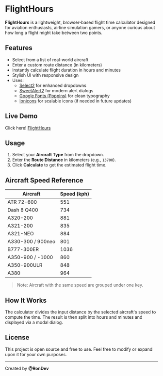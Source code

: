 # FlightHours

**FlightHours** is a lightweight, browser-based flight time calculator designed for aviation enthusiasts, airline simulation gamers, or anyone curious about how long a flight might take between two points.

## Features

- Select from a list of real-world aircraft
- Enter a custom route distance (in kilometers)
- Instantly calculate flight duration in hours and minutes
- Stylish UI with responsive design
- Uses:
  - [Select2](https://select2.org/) for enhanced dropdowns
  - [SweetAlert2](https://sweetalert2.github.io/) for modern alert dialogs
  - [Google Fonts (Poppins)](https://fonts.google.com/specimen/Poppins) for clean typography
  - [Ionicons](https://ionic.io/ionicons) for scalable icons (if needed in future updates)

## Live Demo

Click here!  [FlightHours](https://flighthours.netlify.app/)

## Usage

1. Select your **Aircraft Type** from the dropdown.
2. Enter the **Route Distance** in kilometers (e.g., `13700`).
3. Click **Calculate** to get the estimated flight time.

## Aircraft Speed Reference

| Aircraft             | Speed (kph) |
|----------------------|-------------|
| ATR 72-600           | 551         |
| Dash 8 Q400          | 734         |
| A320-200             | 881         |
| A321-200             | 835         |
| A321-NEO             | 884         |
| A330-300 / 900neo    | 801         |
| B777-300ER           | 1036        |
| A350-900 / -1000     | 860         |
| A350-900ULR          | 848         |
| A380                 | 964         |

> Note: Aircraft with the same speed are grouped under one key.

## How It Works

The calculator divides the input distance by the selected aircraft's speed to compute the time. The result is then split into hours and minutes and displayed via a modal dialog.

## License

This project is open source and free to use. Feel free to modify or expand upon it for your own purposes.

---

Created by **@RonDev**
